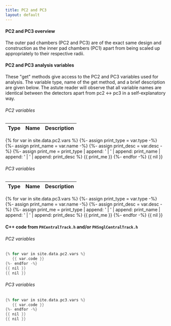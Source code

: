 ```yaml
---
title: PC2 and PC3
layout: default
---
```




#### PC2 and PC3 overview

The outer pad chambers (PC2 and PC3) are of the
exact same design and construction as the inner pad chambers (PC1)
apart from being scaled up appropriately to their respective radii.



#### PC2 and PC3 analysis variables

These "get" methods give access to the PC2 and PC3 variables used for analysis.
The variable type, name of the get method, and a brief description are given below.
The astute reader will observe that all variable names are identical between the
detectors apart from pc2 <-> pc3 in a self-explanatory way.

###### PC2 variables

  Type  |  Name  |  Description   <br>
 ------ | ------ | -------------
{% for var in site.data.pc2.vars %}
   {%- assign print_type = var.type -%}
   {%- assign print_name = var.name -%}
   {%- assign print_desc = var.desc -%}
   {%- assign print_me = print_type | append: ' | ' | append: print_name | append: ' | ' | append: print_desc %}
   {{ print_me }}
{%- endfor -%}
{{ nil }}


###### PC3 variables

  Type  |  Name  |  Description   <br>
 ------ | ------ | -------------
{% for var in site.data.pc3.vars %}
   {%- assign print_type = var.type -%}
   {%- assign print_name = var.name -%}
   {%- assign print_desc = var.desc -%}
   {%- assign print_me = print_type | append: ' | ' | append: print_name | append: ' | ' | append: print_desc %}
   {{ print_me }}
{%- endfor -%}
{{ nil }}



#### C++ code from `PHCentralTrack.h` and/or `PHSnglCentralTrack.h`


###### PC2 variables

```c++
{% for var in site.data.pc2.vars %}
   {{ var.code }}
{%- endfor -%}
{{ nil }}
{{ nil }}
```


###### PC3 variables

```c++
{% for var in site.data.pc3.vars %}
   {{ var.code }}
{%- endfor -%}
{{ nil }}
{{ nil }}
```


